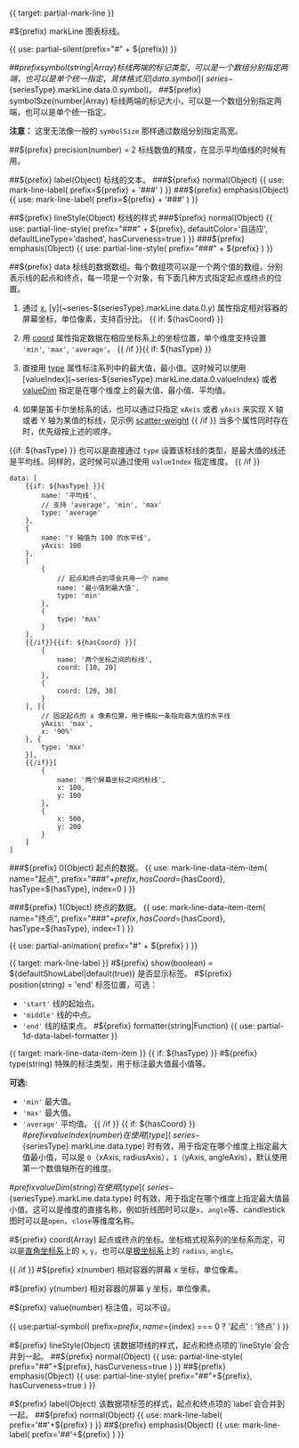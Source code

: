 {{ target: partial-mark-line }}

#${prefix} markLine
图表标线。

{{ use: partial-silent(prefix="#" + ${prefix}) }}

##${prefix} symbol(string|Array)
标线两端的标记类型，可以是一个数组分别指定两端，也可以是单个统一指定，具体格式见 [data.symbol](~series-${seriesType}.markLine.data.0.symbol)。
##${prefix} symbolSize(number|Array)
标线两端的标记大小，可以是一个数组分别指定两端，也可以是单个统一指定。

**注意：** 这里无法像一般的 `symbolSize` 那样通过数组分别指定高宽。

##${prefix} precision(number) = 2
标线数值的精度，在显示平均值线的时候有用。

##${prefix} label(Object)
标线的文本。
###${prefix} normal(Object)
{{ use: mark-line-label(
    prefix=${prefix} + '###'
) }}
###${prefix} emphasis(Object)
{{ use: mark-line-label(
    prefix=${prefix} + '###'
) }}

##${prefix} lineStyle(Object)
标线的样式
###${prefix} normal(Object)
{{ use: partial-line-style(
    prefix="###" + ${prefix},
    defaultColor='自适应',
    defaultLineType='dashed',
    hasCurveness=true
) }}
###${prefix} emphasis(Object)
{{ use: partial-line-style(
    prefix="###" + ${prefix}
) }}

##${prefix} data
标线的数据数组。每个数组项可以是一个两个值的数组，分别表示线的起点和终点，每一项是一个对象，有下面几种方式指定起点或终点的位置。
1. 通过 [x](~series-${seriesType}.markLine.data.0.x), [y](~series-${seriesType}.markLine.data.0.y) 属性指定相对容器的屏幕坐标，单位像素，支持百分比。
{{ if: ${hasCoord} }}
2. 用 [coord](~series-${seriesType}.markLine.data.0.coord) 属性指定数据在相应坐标系上的坐标位置，单个维度支持设置 `'min'`, `'max'`, `'average'`。
{{ /if }}{{ if: ${hasType} }}
3. 直接用 [type](~series-${seriesType}.markLine.data.0.type) 属性标注系列中的最大值，最小值。这时候可以使用 [valueIndex](~series-${seriesType}.markLine.data.0.valueIndex) 或者 [valueDim](~series-${seriesType}.markPoint.data.0.valueDim) 指定是在哪个维度上的最大值、最小值、平均值。

4. 如果是笛卡尔坐标系的话，也可以通过只指定 `xAxis` 或者 `yAxis` 来实现 X 轴或者 Y 轴为某值的标线，见示例 [scatter-weight](${galleryEditorPath}scatter-weight)
{{ /if }}
当多个属性同时存在时，优先级按上述的顺序。

{{if: ${hasType} }}
也可以是直接通过 `type` 设置该标线的类型，是最大值的线还是平均线。同样的，这时候可以通过使用 `valueIndex` 指定维度。
{{ /if }}
```
data: [
    {{if: ${hasType} }}{
        name: '平均线',
        // 支持 'average', 'min', 'max'
        type: 'average'
    },
    {
        name: 'Y 轴值为 100 的水平线',
        yAxis: 100
    },
    [
        {
            // 起点和终点的项会共用一个 name
            name: '最小值到最大值',
            type: 'min'
        },
        {
            type: 'max'
        }
    ],
    {{/if}}{{if: ${hasCoord} }}[
        {
            name: '两个坐标之间的标线',
            coord: [10, 20]
        },
        {
            coord: [20, 30]
        }
    ], [{
        // 固定起点的 x 像素位置，用于模拟一条指向最大值的水平线
        yAxis: 'max',
        x: '90%'
    }, {
        type: 'max'
    }],
    {{/if}}[
        {
            name: '两个屏幕坐标之间的标线',
            x: 100,
            y: 100
        },
        {
            x: 500,
            y: 200
        }
    ]
]
```

###${prefix} 0(Object)
起点的数据。
{{ use: mark-line-data-item-item(
    name="起点",
    prefix="###"+${prefix},
    hasCoord=${hasCoord},
    hasType=${hasType},
    index=0
) }}

###${prefix} 1(Object)
终点的数据。
{{ use: mark-line-data-item-item(
    name="终点",
    prefix="###"+${prefix},
    hasCoord=${hasCoord},
    hasType=${hasType},
    index=1
) }}

{{ use: partial-animation(
    prefix="#" + ${prefix}
) }}


{{ target: mark-line-label }}
#${prefix} show(boolean) = ${defaultShowLabel|default(true)}
是否显示标签。
#${prefix} position(string) = 'end'
标签位置，可选：
+ `'start'` 线的起始点。
+ `'middle'` 线的中点。
+ `'end'`   线的结束点。
#${prefix} formatter(string|Function)
{{ use: partial-1d-data-label-formatter }}



{{ target: mark-line-data-item-item }}
{{ if: ${hasType} }}
#${prefix} type(string)
特殊的标注类型，用于标注最大值最小值等。

**可选:**
+ `'min'` 最大值。
+ `'max'` 最大值。
+ `'average'` 平均值。
{{ /if }}
{{ if: ${hasCoord} }}
#${prefix} valueIndex(number)
在使用 [type](~series-${seriesType}.markLine.data.type) 时有效，用于指定在哪个维度上指定最大值最小值，可以是 `0`（xAxis, radiusAxis），`1`（yAxis, angleAxis），默认使用第一个数值轴所在的维度。

#${prefix} valueDim(string)
在使用 [type](~series-${seriesType}.markLine.data.type) 时有效，用于指定在哪个维度上指定最大值最小值。这可以是维度的直接名称，例如折线图时可以是`x`、`angle`等、candlestick 图时可以是`open`、`close`等维度名称。

#${prefix} coord(Array)
起点或终点的坐标。坐标格式视系列的坐标系而定，可以是[直角坐标系](~grid)上的 `x`, `y`，也可以是[极坐标系](~polar)上的 `radius`, `angle`。

{{ /if }}
#${prefix} x(number)
相对容器的屏幕 x 坐标，单位像素。

#${prefix} y(number)
相对容器的屏幕 y 坐标，单位像素。

#${prefix} value(number)
标注值，可以不设。

{{ use:partial-symbol(
    prefix=${prefix},
    name=${index} === 0 ? '起点' : '终点'
) }}

#${prefix} lineStyle(Object)
该数据项线的样式，起点和终点项的`lineStyle`会合并到一起。
##${prefix} normal(Object)
{{ use: partial-line-style(
    prefix="##"+${prefix},
    hasCurveness=true
) }}
##${prefix} emphasis(Object)
{{ use: partial-line-style(
    prefix="##"+${prefix},
    hasCurveness=true
) }}

#${prefix} label(Object)
该数据项标签的样式，起点和终点项的`label`会合并到一起。
##${prefix} normal(Object)
{{ use: mark-line-label(
    prefix='##'+${prefix}
) }}
##${prefix} emphasis(Object)
{{ use: mark-line-label(
    prefix='##'+${prefix}
) }}
